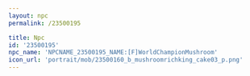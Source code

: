 ```yaml
---
layout: npc
permalink: /23500195

title: Npc
id: '23500195'
npc_name: 'NPCNAME_23500195_NAME:[F]WorldChampionMushroom'
icon_url: 'portrait/mob/23500160_b_mushroomrichking_cake03_p.png'
---
```


